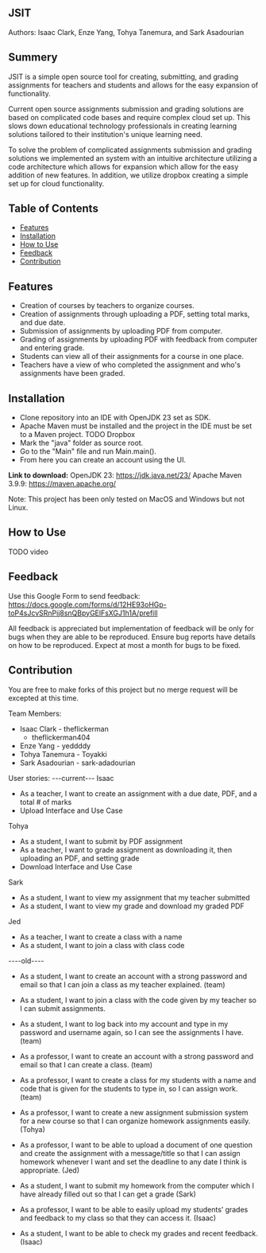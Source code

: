 ## JSIT

Authors: Isaac Clark, Enze Yang, Tohya Tanemura, and Sark Asadourian

## Summery
JSIT is a simple open source tool for creating, submitting, and grading assignments 
for teachers and students and allows for the easy expansion of functionality.

Current open source assignments submission and grading solutions are based on 
complicated code bases and require complex cloud set up. This slows down educational
technology professionals in creating learning solutions tailored to their institution's
unique learning need.

To solve the problem of complicated assignments submission and grading solutions 
we implemented an system with an intuitive architecture utilizing a code architecture
which allows for expansion which allow for the easy addition of new features. In addition,
we utilize dropbox creating a simple set up for cloud functionality.

## Table of Contents
- [Features](#Features_id)
- [Installation](#Installation_id)
- [How to Use](#HowTo_id)
- [Feedback](#Feedback_id)
- [Contribution](#Contribution_id)


<a id="Features_id"></a>
## Features
- Creation of courses by teachers to organize courses.
- Creation of assignments through uploading a PDF, setting total marks, and due date.
- Submission of assignments by uploading PDF from computer.
- Grading of assignments by uploading  PDF with feedback from computer and entering grade.
- Students can view all of their assignments for a course in one place.
- Teachers have a view of who completed the assignment and who's assignments have been graded.

<a id="Installation_id"></a>
## Installation
- Clone repository into an IDE with OpenJDK 23 set as SDK.
- Apache Maven must be installed and the project in the IDE must be set to a Maven project.
  TODO Dropbox
- Mark the "java" folder as source root.
- Go to the "Main" file and run Main.main().
- From here you can create an account using the UI.

**Link to download:**
OpenJDK 23: https://jdk.java.net/23/
Apache Maven 3.9.9: https://maven.apache.org/

Note: This project has been only tested on MacOS and Windows but not Linux.

<a id="HowTo_id"></a>
## How to Use
TODO video

<a id="Feedback_id"></a>
## Feedback
Use this Google Form to send feedback:
https://docs.google.com/forms/d/12HE93oHGp-toP4sJcvSRnPij8snQBpyGElFsXGJ1h1A/prefill

All feedback is appreciated but implementation of feedback will be only for bugs when they
are able to be reproduced. Ensure bug reports have details on how to be reproduced. Expect at
most a month for bugs to be fixed.

<a id="Contribution_id"></a>
## Contribution
You are free to make forks of this project but no merge request will be excepted at this time.

Team Members:
- Isaac Clark     - theflickerman
  - theflickerman404
- Enze Yang       - yeddddy
- Tohya Tanemura  - Toyakki
- Sark Asadourian - sark-adadourian

User stories:
---current---
Isaac
- As a teacher, I want to create an assignment with a due date, PDF, and a total # of marks
- Upload Interface and Use Case

Tohya
- As a student, I want to submit by PDF assignment
- As a teacher, I want to grade assignment as downloading it, then uploading an PDF, and setting grade
- Download Interface and Use Case

Sark
- As a student, I want to view my assignment that my teacher submitted
- As a student, I want to view my grade and download my graded PDF

Jed
- As a teacher, I want to create a class with a name
- As a student, I want to join a class with class code

----old----

- As a student, I want to create an account with a strong password and email so that I can join a class as my teacher
  explained. (team)

- As a student, I want to join a class with the code given by my teacher so I can submit assignments.

- As a student, I want to log back into my account and type in my password and username again, so I can see the
  assignments I have. (team)

- As a professor, I want to create an account with a strong password and email so that I can create a class. (team)

- As a professor, I want to create a class for my students with a name and code that is given for the students to type
  in, so I can assign work. (team)

- As a professor, I want to create a new assignment submission system for a new course so that I can organize homework
  assignments easily. (Tohya)

- As a professor, I want to be able to upload a document of one question and create the assignment with a message/title
  so that I can assign homework whenever I want and set the deadline to any date I think is appropriate. (Jed)

- As a student, I want to submit my homework from the computer which I have already filled out so that I can get a grade
  (Sark)

- As a professor, I want to be able to easily upload my students’ grades and feedback to my class so that they can
  access it. (Isaac)

- As a student, I want to be able to check my grades and recent feedback. (Isaac)
